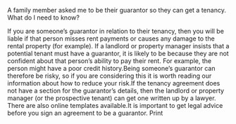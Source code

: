 A family member asked me to be their guarantor so they can get a tenancy. What do I need to know? 

If you are someone’s guarantor in relation to their tenancy, then you will be liable if that person misses rent payments or causes any damage to the rental property (for example). If a landlord or property manager insists that a potential tenant must have a guarantor, it is likely to be because they are not confident about that person’s ability to pay their rent. For example, the person might have a poor credit history.Being someone’s guarantor can therefore be risky, so if you are considering this it is worth reading our information about how to reduce your risk.If the tenancy agreement does not have a section for the guarantor’s details, then the landlord or property manager (or the prospective tenant) can get one written up by a lawyer. There are also online templates available.It is important to get legal advice before you sign an agreement to be a guarantor.  Print 